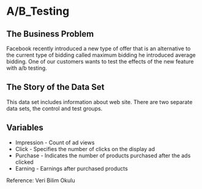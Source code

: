# A/B_Testing

## The Business Problem
Facebook recently introduced a new type of offer that is an alternative to the current type of bidding called maximum bidding he introduced average bidding. One of our customers wants to test the effects of the new feature with a/b testing.

## The Story of the Data Set
This data set includes information about web site.
There are two separate data sets, the control and test groups.

## Variables
* Impression - Count of ad views 
* Click - Specifies the number of clicks on the display ad
* Purchase - Indicates the number of products purchased after the ads clicked
* Earning - Earnings after purchased products

Reference: Veri Bilim Okulu
